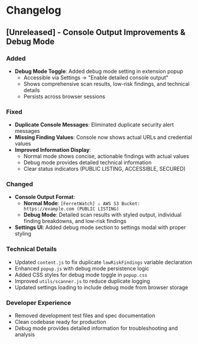 # Changelog

## [Unreleased] - Console Output Improvements & Debug Mode

### Added
- **Debug Mode Toggle**: Added debug mode setting in extension popup
  - Accessible via Settings → "Enable detailed console output"
  - Shows comprehensive scan results, low-risk findings, and technical details
  - Persists across browser sessions

### Fixed
- **Duplicate Console Messages**: Eliminated duplicate security alert messages
- **Missing Finding Values**: Console now shows actual URLs and credential values
- **Improved Information Display**: 
  - Normal mode shows concise, actionable findings with actual values
  - Debug mode provides detailed technical information
  - Clear status indicators (PUBLIC LISTING, ACCESSIBLE, SECURED)

### Changed
- **Console Output Format**:
  - **Normal Mode**: `[FerretWatch] ⚠️ AWS S3 Bucket: https://example.com (PUBLIC LISTING)`
  - **Debug Mode**: Detailed scan results with styled output, individual finding breakdowns, and low-risk findings
- **Settings UI**: Added debug mode section to settings modal with proper styling

### Technical Details
- Updated `content.js` to fix duplicate `lowRiskFindings` variable declaration
- Enhanced `popup.js` with debug mode persistence logic
- Added CSS styles for debug mode toggle in `popup.css`
- Improved `utils/scanner.js` to reduce duplicate logging
- Updated settings loading to include debug mode from browser storage

### Developer Experience
- Removed development test files and spec documentation
- Clean codebase ready for production
- Debug mode provides detailed information for troubleshooting and analysis